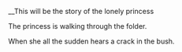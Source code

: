 __This will be the story of the lonely princess


The princess is walking through the folder.



When she all the sudden hears a crack in the bush. 